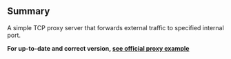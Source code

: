 ## Summary

A simple TCP proxy server that forwards external traffic to specified internal port.

__For up-to-date and correct version, [see official proxy example](https://github.com/tokio-rs/tokio-core/blob/master/examples/proxy.rs)__